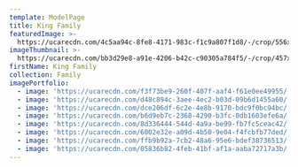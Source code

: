 ```yaml
---
template: ModelPage
title: King Family
featuredImage: >-
  https://ucarecdn.com/4c5aa94c-8fe8-4171-983c-f1c9a807f1d8/-/crop/556x283/0,78/-/preview/
imageThumbnail: >-
  https://ucarecdn.com/bb3d29e8-a91e-4206-b42c-c90305a784f5/-/crop/457x629/52,42/-/preview/
firstName: King Family
collection: Family
imagePortfolio:
  - image: 'https://ucarecdn.com/f3f73be9-260f-407f-aaf4-f61e0ee49955/'
  - image: 'https://ucarecdn.com/d48c894c-3aee-4ec2-b03d-09b6d1455a60/'
  - image: 'https://ucarecdn.com/dce206df-6c2e-4e8b-9170-bdc9f0bc94bc/'
  - image: 'https://ucarecdn.com/b6d9eb7c-2368-4290-b3fc-0db1603efe6a/'
  - image: 'https://ucarecdn.com/8d336444-544d-4a9a-be99-fb7fc5ceac42/'
  - image: 'https://ucarecdn.com/6002e32e-a09d-4b50-9e04-f4fcbfb77ded/'
  - image: 'https://ucarecdn.com/ffb9b92a-7cb2-48a6-95e6-bdef38736513/'
  - image: 'https://ucarecdn.com/05836b82-4feb-41bf-af1a-aaba72717a3b/'
---
```


